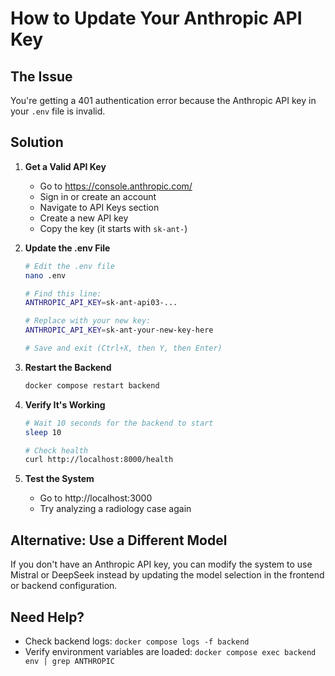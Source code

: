 # How to Update Your Anthropic API Key

## The Issue
You're getting a 401 authentication error because the Anthropic API key in your `.env` file is invalid.

## Solution

1. **Get a Valid API Key**
   - Go to https://console.anthropic.com/
   - Sign in or create an account
   - Navigate to API Keys section
   - Create a new API key
   - Copy the key (it starts with `sk-ant-`)

2. **Update the .env File**
   ```bash
   # Edit the .env file
   nano .env
   
   # Find this line:
   ANTHROPIC_API_KEY=sk-ant-api03-...
   
   # Replace with your new key:
   ANTHROPIC_API_KEY=sk-ant-your-new-key-here
   
   # Save and exit (Ctrl+X, then Y, then Enter)
   ```

3. **Restart the Backend**
   ```bash
   docker compose restart backend
   ```

4. **Verify It's Working**
   ```bash
   # Wait 10 seconds for the backend to start
   sleep 10
   
   # Check health
   curl http://localhost:8000/health
   ```

5. **Test the System**
   - Go to http://localhost:3000
   - Try analyzing a radiology case again

## Alternative: Use a Different Model

If you don't have an Anthropic API key, you can modify the system to use Mistral or DeepSeek instead by updating the model selection in the frontend or backend configuration.

## Need Help?
- Check backend logs: `docker compose logs -f backend`
- Verify environment variables are loaded: `docker compose exec backend env | grep ANTHROPIC`